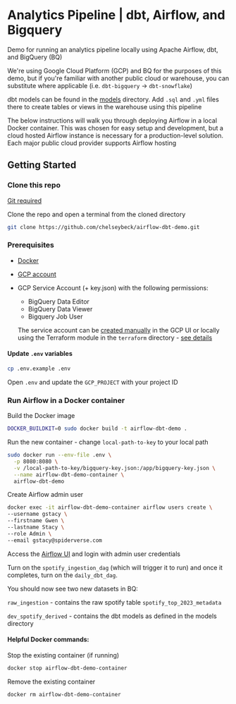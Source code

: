 # Analytics Pipeline | dbt, Airflow, and Bigquery

Demo for running an analytics pipeline locally using Apache Airflow, dbt, and BigQuery (BQ)

We're using Google Cloud Platform (GCP) and BQ for the purposes of this demo, but if you're familiar with another public cloud or warehouse, you can substitute where applicable (i.e. `dbt-bigquery` -> `dbt-snowflake`)

dbt models can be found in the [models](/analytics/models) directory. Add `.sql` and `.yml` files there to create tables or views in the warehouse using this pipeline

The below instructions will walk you through deploying Airflow in a local Docker container. This was chosen for easy setup and development, but a cloud hosted Airflow instance is necessary for a production-level solution. Each major public cloud provider supports Airflow hosting

## Getting Started

### Clone this repo 
[Git required](https://git-scm.com/book/en/v2/Getting-Started-Installing-Git)

Clone the repo and open a terminal from the cloned directory

```bash
git clone https://github.com/chelseybeck/airflow-dbt-demo.git
```

### Prerequisites
- [Docker](https://docs.docker.com/engine/install/)
- [GCP account](https://cloud.google.com/solutions/smb)
- GCP Service Account (+ key.json) with the following permissions:
  - BigQuery Data Editor
  - BigQuery Data Viewer
  - Bigquery Job User

  The service account can be [created manually](https://cloud.google.com/iam/docs/service-accounts-create#creating) in the GCP UI or locally using the Terraform module in the `terraform` directory - [see details](/terraform/README.md)

#### Update `.env` variables

```bash
cp .env.example .env
```

Open `.env` and update the `GCP_PROJECT` with your project ID

### Run Airflow in a Docker container

Build the Docker image
```bash
DOCKER_BUILDKIT=0 sudo docker build -t airflow-dbt-demo .
```

Run the new container - change `local-path-to-key` to your local path
```bash
sudo docker run --env-file .env \
  -p 8080:8080 \
  -v /local-path-to-key/bigquery-key.json:/app/bigquery-key.json \
  --name airflow-dbt-demo-container \
  airflow-dbt-demo
```


Create Airflow admin user
```bash
docker exec -it airflow-dbt-demo-container airflow users create \
--username gstacy \
--firstname Gwen \
--lastname Stacy \
--role Admin \
--email gstacy@spiderverse.com
```

Access the [Airflow UI](http://0.0.0.0:8080/home) and login with admin user credentials

Turn on the `spotify_ingestion_dag` (which will trigger it to run) and once it completes, turn on the `daily_dbt_dag`. 

You should now see two new datasets in BQ:

`raw_ingestion` - contains the raw spotify table `spotify_top_2023_metadata`

`dev_spotify_derived` - contains the dbt models as defined in the models directory

#### Helpful Docker commands:

Stop the existing container (if running)
```bash
docker stop airflow-dbt-demo-container
```

Remove the existing container
```bash
docker rm airflow-dbt-demo-container
```
